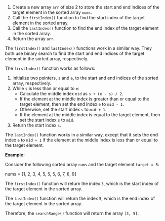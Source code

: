 1. Create a new array `arr` of size 2 to store the start and end indices of the target element in the sorted array `nums`.
2. Call the `firstIndex()` function to find the start index of the target element in the sorted array.
3. Call the `lastIndex()` function to find the end index of the target element in the sorted array.
4. Return the array `arr`.

The `firstIndex()` and `lastIndex()` functions work in a similar way. They both use binary search to find the start and end indices of the target element in the sorted array, respectively.

The `firstIndex()` function works as follows:

1. Initialize two pointers, `s` and `e`, to the start and end indices of the sorted array, respectively.
2. While `s` is less than or equal to `e`:
    * Calculate the middle index `mid` as `s + (e - s) / 2`.
    * If the element at the middle index is greater than or equal to the target element, then set the end index `e` to `mid - 1`.
    * Otherwise, set the start index `s` to `mid + 1`.
    * If the element at the middle index is equal to the target element, then set the start index `s` to `mid`.
3. Return the start index `s`.

The `lastIndex()` function works in a similar way, except that it sets the end index `e` to `mid + 1` if the element at the middle index is less than or equal to the target element.

**Example:**

Consider the following sorted array `nums` and the target element `target = 5`:

nums = [1, 2, 3, 4, 5, 5, 5, 6, 7, 8, 9]


The `firstIndex()` function will return the index `3`, which is the start index of the target element in the sorted array.

The `lastIndex()` function will return the index `5`, which is the end index of the target element in the sorted array.

Therefore, the `searchRange()` function will return the array `[3, 5]`.


